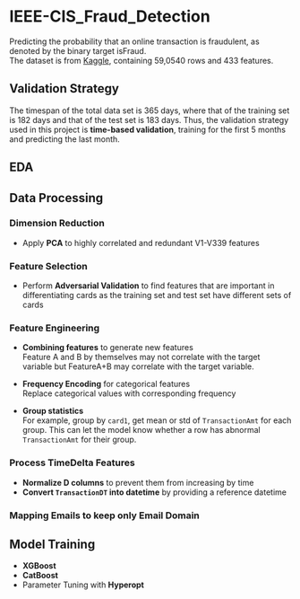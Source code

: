 # IEEE-CIS_Fraud_Detection

Predicting the probability that an online transaction is fraudulent, as denoted by the binary target isFraud.  
The dataset is from [Kaggle](https://www.kaggle.com/c/ieee-fraud-detection/data), containing 59,0540 rows and 433 features.

## Validation Strategy
The timespan of the total data set is 365 days, where that of the training set is 182 days and that of the test set is 183 days. Thus, the validation strategy used in this project is **time-based validation**, training for the first 5 months and predicting the last month.

## EDA

## Data Processing

### **Dimension Reduction**
* Apply **PCA** to highly correlated and redundant V1-V339 features

### **Feature Selection** 
* Perform **Adversarial Validation** to find features that are important in differentiating cards as the training set and test set have different sets of cards

### **Feature Engineering** 
* **Combining features** to generate new features   
Feature A and B by themselves may not correlate with the target variable but FeatureA+B may correlate with the target variable.

* **Frequency Encoding** for categorical features  
Replace categorical values with corresponding frequency

* **Group statistics**   
For example, group by ```card1```, get mean or std of ```TransactionAmt``` for each group. This can let the model know whether a row has abnormal ``TransactionAmt`` for their group.

### **Process TimeDelta Features**  
* **Normalize D columns** to prevent them from increasing by time
* **Convert ```TransactionDT``` into datetime** by providing a reference datetime

### Mapping Emails to keep only Email Domain

## Model Training 
* **XGBoost**  
* **CatBoost**
* Parameter Tuning with **Hyperopt**



